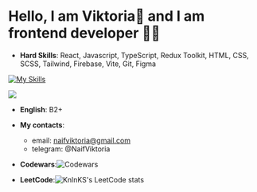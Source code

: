 
# Hello, I am  Viktoria👋 and I am frontend developer 👩‍💻


+ __Hard Skills__: React, Javascript, TypeScript, Redux Toolkit, HTML, CSS, SCSS, Tailwind, Firebase, Vite, Git, Figma

[![My Skills](https://skillicons.dev/icons?i=react,js,typescript,redux,html,css,sass,tailwind,firebase,vite,figma)](https://skillicons.dev)

![](https://komarev.com/ghpvc/?username=Mangusteen)

+ __English__: B2+


+ __My contacts__: 
     + email: naifviktoria@gmail.com
     + telegram: @NaifViktoria
     
+ __Codewars__:![Codewars](https://www.codewars.com/users/Gus__/badges/micro)
+  __LeetCode__:![KnlnKS's LeetCode stats](https://leetcode-stats-six.vercel.app/api?username=Mangusteen)

